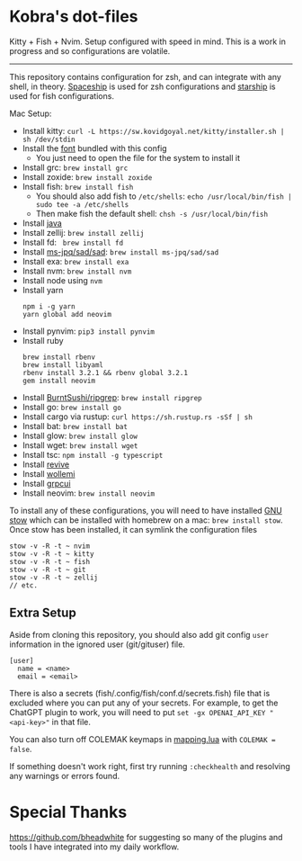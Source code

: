 # Kobra's dot-files
Kitty + Fish + Nvim. Setup configured with speed in mind.
This is a work in progress and so configurations are
volatile.

---

This repository contains configuration for zsh, and can integrate with
any shell, in theory. [Spaceship](https://github.com/spaceship-prompt/spaceship-prompt)
is used for zsh configurations and [starship](https://starship.rs/) is used for fish configurations.

Mac Setup:
- Install kitty: `curl -L https://sw.kovidgoyal.net/kitty/installer.sh | sh /dev/stdin`
- Install the [font](fonts/Go%20Mono%20Nerd%20Font%20Complete%20Mono.ttf) bundled with this config
  - You just need to open the file for the system to install it
- Install grc: `brew install grc`
- Install zoxide: `brew install zoxide`
- Install fish: `brew install fish`
  - You should also add fish to `/etc/shells`: `echo /usr/local/bin/fish | sudo tee -a /etc/shells`
  - Then make fish the default shell: `chsh -s /usr/local/bin/fish`
- Install [java](https://www.oracle.com/java/technologies/downloads/)
- Install zellij: `brew install zellij`
- Install fd: ` brew install fd`
- Install [ms-jpq/sad/sad](https://github.com/ms-jpq/sad): `brew install ms-jpq/sad/sad`
- Install exa: `brew install exa`
- Install nvm: `brew install nvm`
- Install node using `nvm`
- Install yarn
  ```
  npm i -g yarn
  yarn global add neovim
  ```
- Install pynvim: `pip3 install pynvim`
- Install ruby
  ```
  brew install rbenv
  brew install libyaml
  rbenv install 3.2.1 && rbenv global 3.2.1
  gem install neovim
  ```
- Install [BurntSushi/ripgrep](https://github.com/BurntSushi/ripgrep): `brew install ripgrep`
- Install go: `brew install go`
- Install cargo via rustup: `curl https://sh.rustup.rs -sSf | sh`
- Install bat: `brew install bat`
- Install glow: `brew install glow`
- Install wget: `brew install wget`
- Install tsc: `npm install -g typescript`
- Install [revive](https://github.com/mgechev/revive)
- Install [wollemi](https://github.com/tcncloud/wollemi)
- Install [grpcui](https://github.com/fullstorydev/grpcui)
- Install neovim: `brew install neovim`

To install any of these configurations, you will need to have installed [GNU stow](https://www.gnu.org/software/stow/)
which can be installed with homebrew on a mac: `brew install stow`. Once stow has been installed,
it can symlink the configuration files
```
stow -v -R -t ~ nvim
stow -v -R -t ~ kitty
stow -v -R -t ~ fish
stow -v -R -t ~ git
stow -v -R -t ~ zellij
// etc.
```

## Extra Setup
Aside from cloning this repository, you should also add git config `user` information in the ignored
user (git/gituser) file.
```
[user]
  name = <name>
  email = <email>
```

There is also a secrets (fish/.config/fish/conf.d/secrets.fish) file that is excluded where you can put any of your secrets. For example,
to get the ChatGPT plugin to work, you will need to put `set -gx OPENAI_API_KEY "<api-key>"` in that file.

You can also turn off COLEMAK keymaps in [mapping.lua](nvim/.config/nvim/lua/kobra/core/mapping.lua) with `COLEMAK = false`.

If something doesn't work right, first try running `:checkhealth` and resolving any
warnings or errors found.

# Special Thanks
https://github.com/bheadwhite for suggesting so many of the plugins and tools I have integrated into my daily
workflow.
